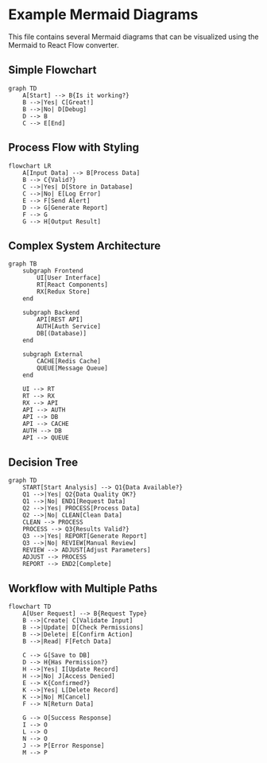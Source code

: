 # Example Mermaid Diagrams

This file contains several Mermaid diagrams that can be visualized using the Mermaid to React Flow converter.

## Simple Flowchart

```mermaid
graph TD
    A[Start] --> B{Is it working?}
    B -->|Yes| C[Great!]
    B -->|No| D[Debug]
    D --> B
    C --> E[End]
```

## Process Flow with Styling

```mermaid
flowchart LR
    A[Input Data] --> B[Process Data]
    B --> C{Valid?}
    C -->|Yes| D[Store in Database]
    C -->|No| E[Log Error]
    E --> F[Send Alert]
    D --> G[Generate Report]
    F --> G
    G --> H[Output Result]
```

## Complex System Architecture

```mermaid
graph TB
    subgraph Frontend
        UI[User Interface]
        RT[React Components]
        RX[Redux Store]
    end
    
    subgraph Backend
        API[REST API]
        AUTH[Auth Service]
        DB[(Database)]
    end
    
    subgraph External
        CACHE[Redis Cache]
        QUEUE[Message Queue]
    end
    
    UI --> RT
    RT --> RX
    RX --> API
    API --> AUTH
    API --> DB
    API --> CACHE
    AUTH --> DB
    API --> QUEUE
```

## Decision Tree

```mermaid
graph TD
    START[Start Analysis] --> Q1{Data Available?}
    Q1 -->|Yes| Q2{Data Quality OK?}
    Q1 -->|No| END1[Request Data]
    Q2 -->|Yes| PROCESS[Process Data]
    Q2 -->|No| CLEAN[Clean Data]
    CLEAN --> PROCESS
    PROCESS --> Q3{Results Valid?}
    Q3 -->|Yes| REPORT[Generate Report]
    Q3 -->|No| REVIEW[Manual Review]
    REVIEW --> ADJUST[Adjust Parameters]
    ADJUST --> PROCESS
    REPORT --> END2[Complete]
```

## Workflow with Multiple Paths

```mermaid
flowchart TD
    A[User Request] --> B{Request Type}
    B -->|Create| C[Validate Input]
    B -->|Update| D[Check Permissions]
    B -->|Delete| E[Confirm Action]
    B -->|Read| F[Fetch Data]
    
    C --> G[Save to DB]
    D --> H{Has Permission?}
    H -->|Yes| I[Update Record]
    H -->|No| J[Access Denied]
    E --> K{Confirmed?}
    K -->|Yes| L[Delete Record]
    K -->|No| M[Cancel]
    F --> N[Return Data]
    
    G --> O[Success Response]
    I --> O
    L --> O
    N --> O
    J --> P[Error Response]
    M --> P
```
